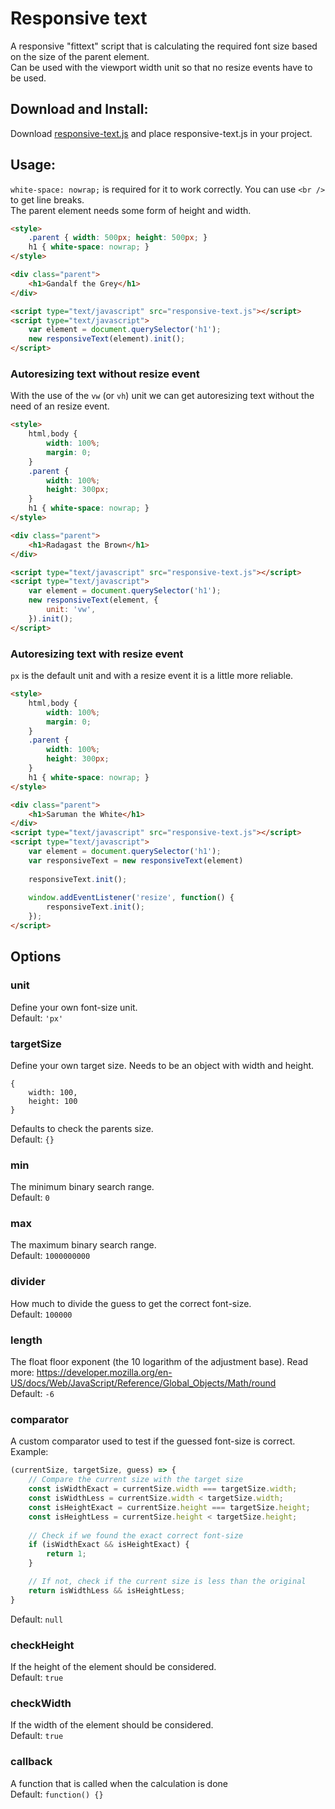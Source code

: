 # Responsive text

A responsive "fittext" script that is calculating the required font size based on the size of the parent element.  
Can be used with the viewport width unit so that no resize events have to be used.

## Download and Install:
Download [responsive-text.js](https://raw.githubusercontent.com/PatrikElfstrom/responsive-text/master/dist/responsive-text.js) and place responsive-text.js in your project.

## Usage:
`white-space: nowrap;` is required for it to work correctly. You can use `<br />` to get line breaks.  
The parent element needs some form of height and width.

```html
<style>
    .parent { width: 500px; height: 500px; }
    h1 { white-space: nowrap; }
</style>

<div class="parent">
    <h1>Gandalf the Grey</h1>
</div>

<script type="text/javascript" src="responsive-text.js"></script>
<script type="text/javascript">
    var element = document.querySelector('h1');
    new responsiveText(element).init();
</script>
```

### Autoresizing text without resize event
With the use of the `vw` (or `vh`) unit we can get autoresizing text without the need of an resize event.
```html
<style>
    html,body {
        width: 100%;
        margin: 0;
    }
    .parent {
        width: 100%;
        height: 300px;
    }
    h1 { white-space: nowrap; }
</style>

<div class="parent">
    <h1>Radagast the Brown</h1>
</div>

<script type="text/javascript" src="responsive-text.js"></script>
<script type="text/javascript">
    var element = document.querySelector('h1');
    new responsiveText(element, {
        unit: 'vw',
    }).init();
</script>
```
### Autoresizing text with resize event
`px` is the default unit and with a resize event it is a little more reliable.
```html
<style>
    html,body {
        width: 100%;
        margin: 0;
    }
    .parent {
        width: 100%;
        height: 300px;
    }
    h1 { white-space: nowrap; }
</style>

<div class="parent">
    <h1>Saruman the White</h1>
</div>
<script type="text/javascript" src="responsive-text.js"></script>
<script type="text/javascript">
    var element = document.querySelector('h1');
    var responsiveText = new responsiveText(element)
    
    responsiveText.init();
    
    window.addEventListener('resize', function() {
        responsiveText.init();
    });
</script>
```

## Options
### unit
Define your own font-size unit.  
Default: `'px'`
### targetSize
Define your own target size.
Needs to be an object with width and height.
```
{
    width: 100, 
    height: 100
}
```
Defaults to check the parents size.  
Default: `{}`
### min
The minimum binary search range.  
Default: `0`
### max
The maximum binary search range.  
Default: `1000000000`
### divider
How much to divide the guess to get the correct font-size.  
Default: `100000`
### length
The float floor exponent (the 10 logarithm of the adjustment base).
Read more: https://developer.mozilla.org/en-US/docs/Web/JavaScript/Reference/Global_Objects/Math/round  
Default: `-6`
### comparator
A custom comparator used to test if the guessed font-size is correct.
Example:
```JavaScript
(currentSize, targetSize, guess) => {
    // Compare the current size with the target size
    const isWidthExact = currentSize.width === targetSize.width;
    const isWidthLess = currentSize.width < targetSize.width;
    const isHeightExact = currentSize.height === targetSize.height;
    const isHeightLess = currentSize.height < targetSize.height;
    
    // Check if we found the exact correct font-size
    if (isWidthExact && isHeightExact) {
        return 1;
    }

    // If not, check if the current size is less than the original
    return isWidthLess && isHeightLess;
}
```
Default: `null`
### checkHeight
If the height of the element should be considered.  
Default: `true`
### checkWidth
If the width of the element should be considered.  
Default: `true`
### callback
A function that is called when the calculation is done  
Default: `function() {}`
